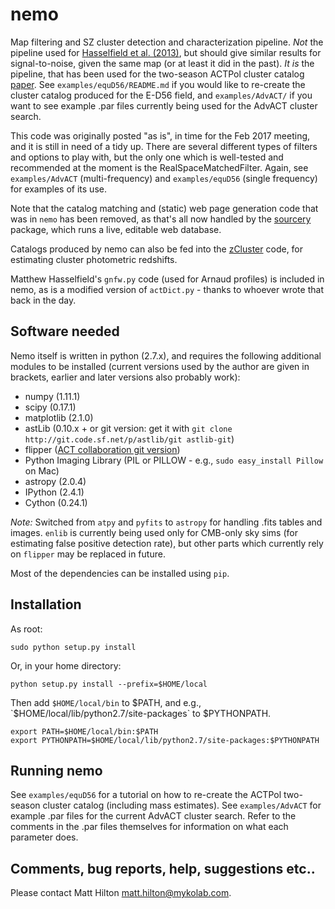 # nemo

Map filtering and SZ cluster detection and characterization pipeline. *Not* the pipeline used
for [Hasselfield et al. (2013)](http://adsabs.harvard.edu/abs/2013JCAP...07..008H), but should 
give similar results for signal-to-noise, given the same map (or at least it did in the past).
*It is* the pipeline, that has been used for the two-season ACTPol cluster catalog 
[paper](http://adsabs.harvard.edu/abs/2017arXiv170905600H).
See `examples/equD56/README.md` if you would like to re-create the cluster catalog produced for the
E-D56 field, and `examples/AdvACT/` if you want to see example .par files currently being used 
for the AdvACT cluster search.

This code was originally posted "as is", in time for the Feb 2017 meeting, and it is still in need 
of a tidy up. There are several different types of filters and options to play with, but the only
one which is well-tested and recommended at the moment is the RealSpaceMatchedFilter. 
Again, see `examples/AdvACT` (multi-frequency) and `examples/equD56` (single frequency) for 
examples of its use.

Note that the catalog matching and (static) web page generation code that was in `nemo` has been
removed, as that's all now handled by the [sourcery](https://github.com/mattyowl/sourcery) package, 
which runs a live, editable web database.

Catalogs produced by nemo can also be fed into the [zCluster](https://github.com/ACTCollaboration/zCluster)
code, for estimating cluster photometric redshifts.

Matthew Hasselfield's `gnfw.py` code (used for Arnaud profiles) is included in nemo, as is a modified 
version of `actDict.py` - thanks to whoever wrote that back in the day.

## Software needed

Nemo itself is written in python (2.7.x), and requires the following additional modules to be installed 
(current versions used by the author are given in brackets, earlier and later versions also probably work):

* numpy (1.11.1)
* scipy (0.17.1)
* matplotlib (2.1.0)
* astLib (0.10.x + or git version: get it with `git clone http://git.code.sf.net/p/astlib/git astlib-git`)
* flipper ([ACT collaboration git version](https://github.com/ACTCollaboration/flipper))
* Python Imaging Library (PIL or PILLOW - e.g., `sudo easy_install Pillow` on Mac)
* astropy (2.0.4)
* IPython (2.4.1)
* Cython (0.24.1)

_Note:_ Switched from `atpy` and `pyfits` to `astropy` for handling .fits tables and images. `enlib` is 
currently being used only for CMB-only sky sims (for estimating false positive detection rate), but
other parts which currently rely on `flipper` may be replaced in future.

Most of the dependencies can be installed using `pip`.

## Installation

As root:
    
```
sudo python setup.py install
```

Or, in your home directory:
    
```
python setup.py install --prefix=$HOME/local
```

Then add `$HOME/local/bin` to $PATH, and e.g., `$HOME/local/lib/python2.7/site-packages` to $PYTHONPATH.

```
export PATH=$HOME/local/bin:$PATH    
export PYTHONPATH=$HOME/local/lib/python2.7/site-packages:$PYTHONPATH
```

## Running nemo

See `examples/equD56` for a tutorial on how to re-create the ACTPol two-season cluster catalog (including mass estimates).
See `examples/AdvACT` for example .par files for the current AdvACT cluster search. Refer to the comments in the .par
files themselves for information on what each parameter does.

## Comments, bug reports, help, suggestions etc..

Please contact Matt Hilton <matt.hilton@mykolab.com>.
